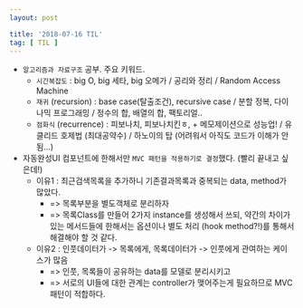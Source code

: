 ```yaml
---
layout: post

title: '2018-07-16 TIL'
tag: [ TIL ]
---
```


* `알고리즘과 자료구조` 공부. 주요 키워드.
  * `시간복잡도` : big O, big 세타, big 오메가 / 공리와 정리 / Random Access Machine
  * `재귀` (recursion) : base case(탈출조건), recursive case / 분할 정복, 다이나믹 프로그래밍 / 정수의 합, 배열의 합, 팩토리얼..
  * `점화식` (recurrence) : 피보나치, 피보나치킨ㅎ, + 메모제이션으로 성능업! / 유클리드 호제법 (최대공약수) / 하노이의 탑 (어려워서 아직도 코드가 이해가 안 됨...)
* 자동완성UI 컴포넌트에 한해서만 `MVC 패턴을 적용하기로 결정`했다. (빨리 끝내고 싶은데!)
  * 이유1 : 최근검색목록을 추가하니 기존결과목록과 중복되는 data, method가 많았다.
    * => 목록부분을 별도객체로 분리하자
    * => 목록Class를 만들어 2가지 instance를 생성해서 쓰되, 약간의 차이가 있는 메서드들에 한해서는 옵션이나 별도 처리 (hook method?!)를 통해서 해결해야 할 것 같다.
  * 이유2 : 인풋데이터가 -> 목록에게, 목록데이터가 -> 인풋에게 관여하는 케이스가 많음
    * => 인풋, 목록들이 공유하는 data를 모델로 분리시키고
    * => 서로의 UI들에 대한 관계는 controller가 맺어주는게 필요하므로 MVC 패턴이 적합하다.
